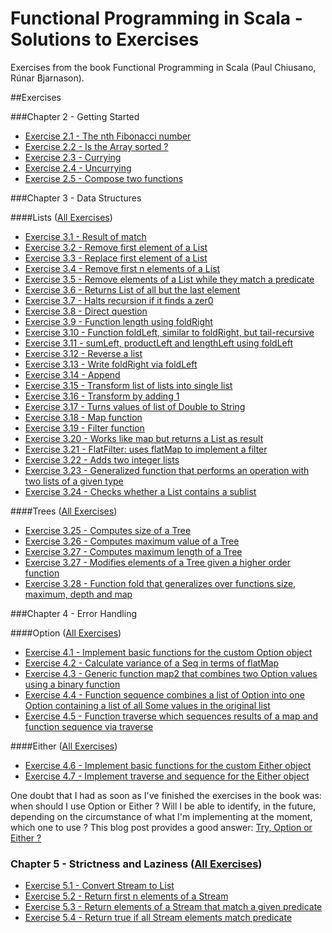 # Functional Programming in Scala - Solutions to Exercises
Exercises from the book Functional Programming in Scala (Paul Chiusano, Rúnar Bjarnason).

##Exercises

###Chapter 2 - Getting Started

* [Exercise 2.1 - The nth Fibonacci number](https://github.com/ruivalentemaia/fpscala/blob/master/chapter2-intro/fibonacci.scala)
* [Exercise 2.2 - Is the Array sorted ?](https://github.com/ruivalentemaia/fpscala/blob/master/chapter2-intro/issorted.scala)
* [Exercise 2.3 - Currying](https://github.com/ruivalentemaia/fpscala/blob/master/chapter2-intro/curry.scala)
* [Exercise 2.4 - Uncurrying](https://github.com/ruivalentemaia/fpscala/blob/master/chapter2-intro/curry.scala)
* [Exercise 2.5 - Compose two functions](https://github.com/ruivalentemaia/fpscala/blob/master/chapter2-intro/compose.scala)

###Chapter 3 - Data Structures

####Lists ([All Exercises](https://github.com/ruivalentemaia/fpscala/blob/master/list.scala))

* [Exercise 3.1 - Result of match](https://github.com/ruivalentemaia/fpscala/blob/master/chapter2-lists/singlylinkedlistmatch.scala)
* [Exercise 3.2 - Remove first element of a List](https://github.com/ruivalentemaia/fpscala/blob/master/chapter3-lists/tail.scala)
* [Exercise 3.3 - Replace first element of a List](https://github.com/ruivalentemaia/fpscala/blob/master/chapter3-lists/setHead.scala)
* [Exercise 3.4 - Remove first n elements of a List](https://github.com/ruivalentemaia/fpscala/blob/master/chapter3-lists/drop.scala)
* [Exercise 3.5 - Remove elements of a List while they match a predicate](https://github.com/ruivalentemaia/fpscala/blob/master/chapter3-lists/dropWhile.scala)
* [Exercise 3.6 - Returns List of all but the last element](https://github.com/ruivalentemaia/fpscala/blob/master/chapter3-lists/init.scala)
* [Exercise 3.7 - Halts recursion if it finds a zer0](https://github.com/ruivalentemaia/fpscala/blob/master/chapter3-lists/foldRight.scala)
* [Exercise 3.8 - Direct question](https://github.com/ruivalentemaia/fpscala/blob/master/chapter3-lists/length.scala)
* [Exercise 3.9 - Function length using foldRight](https://github.com/ruivalentemaia/fpscala/blob/master/chapter3-lists/length.scala)
* [Exercise 3.10 - Function foldLeft, similar to foldRight, but tail-recursive](https://github.com/ruivalentemaia/fpscala/blob/master/chapter3-lists/foldLeft.scala)
* [Exercise 3.11 - sumLeft, productLeft and lengthLeft using foldLeft](https://github.com/ruivalentemaia/fpscala/blob/master/chapter3-lists/foldLeft.scala)
* [Exercise 3.12 - Reverse a list](https://github.com/ruivalentemaia/fpscala/blob/master/chapter3-lists/reverse.scala)
* [Exercise 3.13 - Write foldRight via foldLeft](https://github.com/ruivalentemaia/fpscala/blob/master/chapter3-lists/foldRightviaLeft.scala)
* [Exercise 3.14 - Append](https://github.com/ruivalentemaia/fpscala/blob/master/chapter3-lists/append.scala)
* [Exercise 3.15 - Transform list of lists into single list](https://github.com/ruivalentemaia/fpscala/blob/master/chapter3-lists/concatListOfLists.scala)
* [Exercise 3.16 - Transform by adding 1](https://github.com/ruivalentemaia/fpscala/blob/master/chapter3-lists/addOne.scala)
* [Exercise 3.17 - Turns values of list of Double to String](https://github.com/ruivalentemaia/fpscala/blob/master/chapter3-lists/turnToString.scala)
* [Exercise 3.18 - Map function](https://github.com/ruivalentemaia/fpscala/blob/master/chapter3-lists/map.scala)
* [Exercise 3.19 - Filter function](https://github.com/ruivalentemaia/fpscala/blob/master/chapter3-lists/filter.scala)
* [Exercise 3.20 - Works like map but returns a List as result](https://github.com/ruivalentemaia/fpscala/blob/master/chapter3-lists/flatMap.scala)
* [Exercise 3.21 - FlatFilter: uses flatMap to implement a filter](https://github.com/ruivalentemaia/fpscala/blob/master/chapter3-lists/flatFilter.scala)
* [Exercise 3.22 - Adds two integer lists](https://github.com/ruivalentemaia/fpscala/blob/master/chapter3-lists/zip.scala)
* [Exercise 3.23 - Generalized function that performs an operation with two lists of a given type](https://github.com/ruivalentemaia/fpscala/blob/master/chapter3-lists/zipWith.scala)
* [Exercise 3.24 - Checks whether a List contains a sublist](https://github.com/ruivalentemaia/fpscala/blob/master/chapter3-lists/hasSubsequence.scala)

####Trees ([All Exercises](https://github.com/ruivalentemaia/fpscala/blob/master/tree.scala))

* [Exercise 3.25 - Computes size of a Tree](https://github.com/ruivalentemaia/fpscala/blob/master/chapter3-trees/size.scala)
* [Exercise 3.26 - Computes maximum value of a Tree](https://github.com/ruivalentemaia/fpscala/blob/master/chapter3-trees/maximum.scala)
* [Exercise 3.27 - Computes maximum length of a Tree](https://github.com/ruivalentemaia/fpscala/blob/master/chapter3-trees/depth.scala)
* [Exercise 3.27 - Modifies elements of a Tree given a higher order function](https://github.com/ruivalentemaia/fpscala/blob/master/chapter3-trees/map.scala)
* [Exercise 3.28 - Function fold that generalizes over functions size, maximum, depth and map](https://github.com/ruivalentemaia/fpscala/blob/master/chapter3-trees/fold.scala)

###Chapter 4 - Error Handling

####Option ([All Exercises](https://github.com/ruivalentemaia/fpscala/blob/master/option.scala))

* [Exercise 4.1 - Implement basic functions for the custom Option object](https://github.com/ruivalentemaia/fpscala/blob/master/chapter4-errorhandling/customOption.scala)
* [Exercise 4.2 - Calculate variance of a Seq in terms of flatMap](https://github.com/ruivalentemaia/fpscala/blob/master/chapter4-errorhandling/variance.scala)
* [Exercise 4.3 - Generic function map2 that combines two Option values using a binary function](https://github.com/ruivalentemaia/fpscala/blob/master/chapter4-errorhandling/map2.scala)
* [Exercise 4.4 - Function sequence combines a list of Option into one Option containing a list of all Some values in the original list](https://github.com/ruivalentemaia/fpscala/blob/master/chapter4-errorhandling/sequence.scala)
* [Exercise 4.5 - Function traverse which sequences results of a map and function sequence via traverse](https://github.com/ruivalentemaia/fpscala/blob/master/chapter4-errorhandling/traverse.scala)

####Either ([All Exercises](https://github.com/ruivalentemaia/fpscala/blob/master/either.scala))

* [Exercise 4.6 - Implement basic functions for the custom Either object](https://github.com/ruivalentemaia/fpscala/blob/master/chapter4-errorhandling/customEither.scala)
* [Exercise 4.7 - Implement traverse and sequence for the Either object](https://github.com/ruivalentemaia/fpscala/blob/master/chapter4-errorhandling/seqTraverseEither.scala)

One doubt that I had as soon as I've finished the exercises in the book was: when should I use Option or Either ? Will I be able to identify, in the future, depending on the circumstance of what I'm implementing at the moment, which one to use ? This blog post provides a good answer: [Try, Option or Either ?](http://blog.xebia.com/try-option-or-either/)


### Chapter 5 - Strictness and Laziness ([All Exercises](https://github.com/ruivalentemaia/fpscala/blob/master/stream.scala))

* [Exercise 5.1 - Convert Stream to List](https://github.com/ruivalentemaia/fpscala/blob/master/chapter5-laziness/toList.scala)
* [Exercise 5.2 - Return first n elements of a Stream](https://github.com/ruivalentemaia/fpscala/blob/master/chapter5-laziness/take.scala)
* [Exercise 5.3 - Return elements of a Stream that match a given predicate](https://github.com/ruivalentemaia/fpscala/blob/master/chapter5-laziness/takeWhile.scala)
* [Exercise 5.4 - Return true if all Stream elements match predicate](https://github.com/ruivalentemaia/fpscala/blob/master/chapter5-laziness/forAll.scala)
